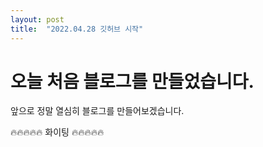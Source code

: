 ```yaml
---
layout: post
title:  "2022.04.28 깃허브 시작"
---
```


# 오늘 처음 블로그를 만들었습니다. 

앞으로 정말 열심히 블로그를 만들어보겠습니다. 

🔥🔥🔥🔥🔥 화이팅 🔥🔥🔥🔥🔥
